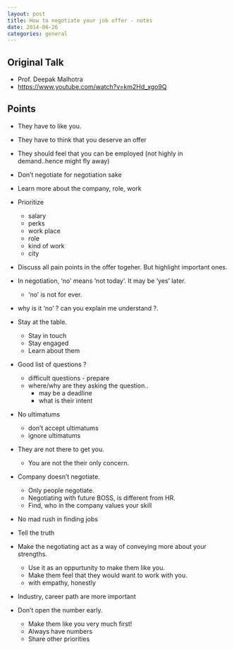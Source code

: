 ```yaml
---
layout: post
title: How to negotiate your job offer - notes
date: 2014-06-26
categories: general
---
```


## Original Talk

* Prof. Deepak Malhotra
* <https://www.youtube.com/watch?v=km2Hd_xgo9Q>


## Points

* They have to like you.
* They have to think that you deserve an offer
* They should feel that you can be employed (not highly in demand..hence might fly away)
* Don’t negotiate for negotiation sake
* Learn more about the company, role, work
* Prioritize 
    * salary
    * perks
    * work place
    * role
    * kind of work
    * city
* Discuss all pain points in the offer togeher. But highlight important ones.

* In negotiation, ‘no’ means ‘not today’. It may be ‘yes’ later.
    * ‘no’ is not for ever.
* why is it ‘no’ ? can you explain me understand ?.
* Stay at the table.
    * Stay in touch
    * Stay engaged
    * Learn about them

* Good list of questions ?
    * difficult questions - prepare
    * where/why are they asking the question..
        * may be a deadline
        * what is their intent
* No ultimatums
    * don’t accept ultimatums
    * ignore ultimatums

* They are not there to get you.
    * You are not the their only concern.

* Company doesn’t negotiate.
    * Only people negotiate.
    * Negotiating with future BOSS, is different from HR.
    * Find, who in the company values your skill

* No mad rush in finding jobs

* Tell the truth

* Make the negotiating act as a way of conveying more about your strengths.
    * Use it as an oppurtunity to make them like you.
    * Make them feel that they would want to work with you.
    * with empathy, honestly

* Industry, career path are more important

* Don’t open the number early.
    * Make them like you very much first!
    * Always have numbers
    * Share other priorities
